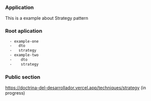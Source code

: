 ### Application

This is a example about Strategy pattern

### Root aplication

```bash
  - example-one
  -   dto
  -   strategy
  - example-two
  -    dto
  -    strategy
```

### Public section
https://doctrina-del-desarrollador.vercel.app/techniques/strategy (in progress)
